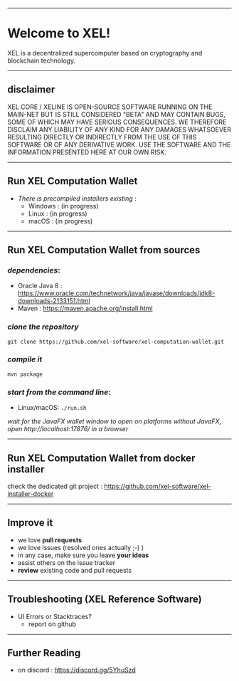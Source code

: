 ----
# Welcome to XEL!

XEL is a decentralized supercomputer based on cryptography and blockchain technology.

----
## disclaimer

XEL CORE / XELINE IS OPEN-SOURCE SOFTWARE RUNNING ON THE MAIN-NET BUT IS STILL CONSIDERED "BETA" AND MAY CONTAIN BUGS, SOME OF WHICH MAY HAVE SERIOUS CONSEQUENCES. WE THEREFORE DISCLAIM ANY LIABILITY OF ANY KIND FOR ANY DAMAGES WHATSOEVER RESULTING DIRECTLY OR INDIRECTLY FROM THE USE OF THIS SOFTWARE OR OF ANY DERIVATIVE WORK. USE THE SOFTWARE AND THE INFORMATION PRESENTED HERE AT OUR OWN RISK.

----
## Run XEL Computation Wallet

  - *There is precompiled installers existing* :
    - Windows : (in progress)
    - Linux : (in progress)
    - macOS : (in progress)

----
## Run XEL Computation Wallet from sources

### *dependencies*:
  - Oracle Java 8 : https://www.oracle.com/technetwork/java/javase/downloads/jdk8-downloads-2133151.html
  - Maven : https://maven.apache.org/install.html

### *clone the repository*

`git clone https://github.com/xel-software/xel-computation-wallet.git`

### *compile it*

`mvn package`

### *start from the command line:*
  - Linux/macOS: `./run.sh`

*wait for the JavaFX wallet window to open*
*on platforms without JavaFX, open http://localhost:17876/ in a browser*

----
## Run XEL Computation Wallet from docker installer

check the dedicated git project : https://github.com/xel-software/xel-installer-docker


----
## Improve it

  - we love **pull requests**
  - we love issues (resolved ones actually ;-) )
  - in any case, make sure you leave **your ideas**
  - assist others on the issue tracker
  - **review** existing code and pull requests

----
## Troubleshooting (XEL Reference Software)

  - UI Errors or Stacktraces?
    - report on github

----
## Further Reading

  - on discord : https://discord.gg/5YhuSzd
